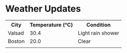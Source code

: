 # Weather Updates

<!-- WEATHER-UPDATE-START -->
<table><tr><th>City</th><th>Temperature (°C)</th><th>Condition</th></tr><tr><td>Valsad</td><td>30.4</td><td>Light rain shower</td></tr><tr><td>Boston</td><td>20.0</td><td>Clear</td></tr><tr><td></td><td></td><td></td></tr></table>
<!-- WEATHER-UPDATE-END -->
